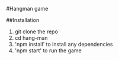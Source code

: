 #Hangman game

##Installation

1. git clone the repo
2. cd hang-man
3. 'npm install' to install any dependencies
4. 'npm start' to run the game

